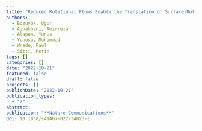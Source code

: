 ```yaml
---
title: "Reduced Rotational Flows Enable the Translation of Surface-Rolling Microrobots in Confined Spaces"
authors:
  - Bozuyuk, Ugur
  - Aghakhani, Amirreza
  - Alapan, Yunus
  - Yunusa, Muhammad
  - Wrede, Paul
  - Sitti, Metin
tags: []
categories: []
date: "2022-10-21"
featured: false
draft: false
projects: []
publishDate: "2022-10-21"
publication_types:
  - "2"
abstract:
publication: "**Nature Communications**"
doi: 10.1038/s41467-022-34023-z
---
```

